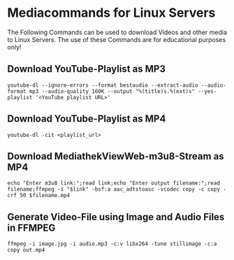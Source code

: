 # Mediacommands for Linux Servers
The Following Commands can be used to download Videos and other media to Linux Servers. The use of these Commands are for educational purposes only!

## Download YouTube-Playlist as MP3
```
youtube-dl --ignore-errors --format bestaudio --extract-audio --audio-format mp3 --audio-quality 160K --output "%(title)s.%(ext)s" --yes-playlist '<YouTube playlist URL>'
```

## Download YouTube-Playlist as MP4
```
youtube-dl -cit <playlist_url>
```


## Download MediathekViewWeb-m3u8-Stream as MP4
```
echo "Enter m3u8 link:";read link;echo "Enter output filename:";read filename;ffmpeg -i "$link" -bsf:a aac_adtstoasc -vcodec copy -c copy -crf 50 $filename.mp4
```

## Generate Video-File using Image and Audio Files in FFMPEG
```
ffmpeg -i image.jpg -i audio.mp3 -c:v libx264 -tune stillimage -c:a copy out.mp4
```
